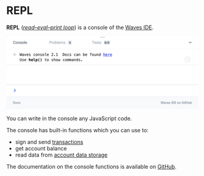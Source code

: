 # REPL

**REPL** ([_read–eval–print loop_](https://en.wikipedia.org/wiki/Read%E2%80%93eval%E2%80%93print_loop)) is a console of the [Waves IDE](/smart-contracts/tools/waves-ide.md).

<img src="./_assets/repl.png" width="700px" />

You can write in the console any JavaScript code.

The console has built-in functions which you can use to:

* sign and send [transactions](/blockchain/transaction.md)
* get account balance
* read data from [account data storage](/blockchain/account/account-data-storage.md)

The documentation on the console functions is available on [GitHub](https://wavesplatform.github.io/js-test-env).
